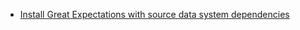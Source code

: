 - [Install Great Expectations with source data system dependencies](/docs/guides/setup/installation/install_gx)

